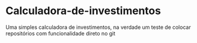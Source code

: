 # Calculadora-de-investimentos
Uma simples calculadora de investimentos, na verdade um teste de colocar repositórios com funcionalidade direto no git

